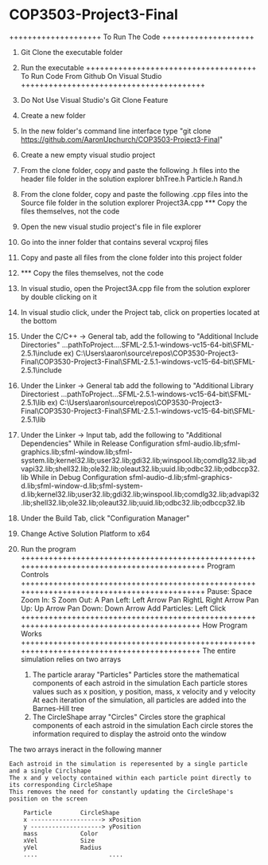 # COP3503-Project3-Final
++++++++++++++++++++
  To Run The Code
++++++++++++++++++++
1. Git Clone the executable folder
2. Run the executable
+++++++++++++++++++++++++++++++++++++
To Run Code From Github On Visual Studio
++++++++++++++++++++++++++++++++++++++++
0. Do Not Use Visual Studio's Git Clone Feature
1. Create a new folder
2. In the new folder's command line interface type "git clone https://github.com/AaronUpchurch/COP3503-Project3-Final"
3. Create a new empty visual studio project
4. From the clone folder, copy and paste the following .h files into the header file folder in the solution explorer
	bhTree.h
	Particle.h
	Rand.h
5. From the clone folder, copy and paste the following .cpp files into the Source file folder in the solution explorer
	Project3A.cpp
*** Copy the files themselves, not the code
6. Open the new visual studio project's file in file explorer
7. Go into the inner folder that contains several vcxproj files
8. Copy and paste all files from the clone folder into this project folder
9. *** Copy the files themselves, not the code
10. In visual studio, open the Project3A.cpp file from the solution explorer by double clicking on it
11. In visual studio click, under the Project tab, click on properties located at the bottom
12. Under the C/C++ -> General tab, add the following to "Additional Include Directories"
	...pathToProject....SFML-2.5.1-windows-vc15-64-bit\SFML-2.5.1\include
	ex) C:\Users\aaron\source\repos\COP3530-Project3-Final\COP3530-Project3-Final\SFML-2.5.1-windows-vc15-64-bit\SFML-2.5.1\include
11. Under the Linker -> General tab add the following to "Additional Library Directoriest
	...pathToProject...SFML-2.5.1-windows-vc15-64-bit\SFML-2.5.1\lib
	ex) C:\Users\aaron\source\repos\COP3530-Project3-Final\COP3530-Project3-Final\SFML-2.5.1-windows-vc15-64-bit\SFML-2.5.1\lib
12. Under the Linker -> Input tab, add the following to "Additional Dependencies"
	While in Release Configuration
		sfml-audio.lib;sfml-graphics.lib;sfml-window.lib;sfml-system.lib;kernel32.lib;user32.lib;gdi32.lib;winspool.lib;comdlg32.lib;advapi32.lib;shell32.lib;ole32.lib;oleaut32.lib;uuid.lib;odbc32.lib;odbccp32.lib
	While in Debug Configuration
		sfml-audio-d.lib;sfml-graphics-d.lib;sfml-window-d.lib;sfml-system-d.lib;kernel32.lib;user32.lib;gdi32.lib;winspool.lib;comdlg32.lib;advapi32.lib;shell32.lib;ole32.lib;oleaut32.lib;uuid.lib;odbc32.lib;odbccp32.lib
13. Under the Build Tab, click "Configuration Manager"
14. Change Active Solution Platform to x64
15. Run the program
+++++++++++++++++++++++++++++++++++++++++++++++++++++++++++++++++++++++++++++++++++++++++++
					Program Controls
+++++++++++++++++++++++++++++++++++++++++++++++++++++++++++++++++++++++++++++++++++++++++++
Pause: Space
Zoom In: S
Zoom Out: A
Pan Left: Left Arrow
Pan RightL Right Arrow
Pan Up: Up Arrow
Pan Down: Down Arrow
Add Particles: Left Click
++++++++++++++++++++++++++++++++++++++++++++++++++++++++++++++++++++++++++++++++++++++++++
				How Program Works
++++++++++++++++++++++++++++++++++++++++++++++++++++++++++++++++++++++++++++++++++++++++++
The entire simulation relies on two arrays

	1. The particle araray "Particles"
		Particles store the mathematical components of each astroid in the simulation
		Each particle stores values such as x position, y position, mass, x velocity and y velocity
		At each iteration of the simulation, all particles are added into the Barnes-Hill tree
	2. The CircleShape array "Circles"
		Circles store the graphical components of each astroid in the simulation
		Each circle stores the information required to display the astroid onto the window

The two arrays ineract in the following manner
	
	Each astroid in the simulation is reperesented by a single particle and a single Circlshape
	The x and y velocty contained within each particle point directly to its corresponding CircleShape
	This removes the need for constantly updating the CircleShape's position on the screen
	
		Particle		CircleShape
		x --------------------> xPosition
		y --------------------> yPosition
		mass			Color
		xVel			Size
		yVel			Radius
		....                    ....
		 
